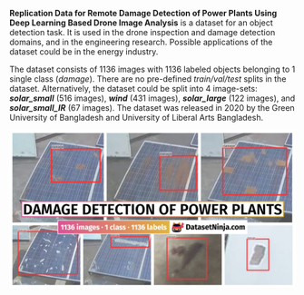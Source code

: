 **Replication Data for Remote Damage Detection of Power Plants Using Deep Learning Based Drone Image Analysis** is a dataset for an object detection task. It is used in the drone inspection and damage detection domains, and in the engineering research. Possible applications of the dataset could be in the energy industry. 

The dataset consists of 1136 images with 1136 labeled objects belonging to 1 single class (*damage*). There are no pre-defined <i>train/val/test</i> splits in the dataset. Alternatively, the dataset could be split into 4 image-sets: ***solar_small*** (516 images), ***wind*** (431 images), ***solar_large*** (122 images), and ***solar_small_IR*** (67 images). The dataset was released in 2020 by the Green University of Bangladesh and University of Liberal Arts Bangladesh.

<img src="https://github.com/dataset-ninja/power-plants-damage-detection/raw/main/visualizations/poster.png">
